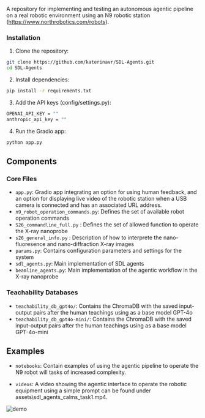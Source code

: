 A repository for implementing and testing an autonomous agentic pipeline on a real robotic environment using an N9 robotic station (https://www.northrobotics.com/robots).



### Installation

1. Clone the repository:
```bash
git clone https://github.com/katerinavr/SDL-Agents.git
cd SDL-Agents
```

2. Install dependencies:
```bash
pip install -r requirements.txt
```

3. Add the API keys (config/settings.py):
```bash
OPENAI_API_KEY = ""
anthropic_api_key = ""
```

4. Run the Gradio app:
```bash
python app.py
```

## Components

### Core Files
- `app.py`: Gradio app integrating an option for using human feedback, and an option for displaying live video of the robotic station when a USB camera is connected and has an associated URL address. 
- `n9_robot_operation_commands.py`: Defines the set of available robot operation commands
- `S26_commandline_full.py` : Defines the set of allowed function to operate the X-ray nanoprobe
- `s26_general_info.py` : Description of how to interprete the nano-fluoresence and nano-diffraction X-ray images
- `params.py`: Contains configuration parameters and settings for the system
- `sdl_agents.py`: Main implementation of SDL agents
- `beamline_agents.py`: Main implementation of the agentic workflow in the X-ray nanoprobe

### Teachability Databases
- `teachability_db_gpt4o/`: Contains the ChromaDB with the saved input-output pairs after the human teachings using as a base model GPT-4o
- `teachability_db_gpt4o-mini/`: Contains the ChromaDB with the saved input-output pairs after the human teachings using as a base model GPT-4o-mini

## Examples

- `notebooks`: Contain examples of using the agentic pipeline to operate the N9 robot will tasks of increased complexity.


- `videos`: A video showing the agentic interface to operate the robotic equipment using a simple prompt can be found under assets\sdl_agents_calms_task1.mp4.

![demo](https://raw.githubusercontent.com/katerinavr/SDL-Agents/refs/heads/main/assets/sdl_agents_.gif)